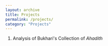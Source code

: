 ```yaml
---
layout: archive
title: Projects
permalink: /projects/
category: "Projects"
---
```

  
  
1. Analysis of Bukhari's Collection of _Ahadith_

